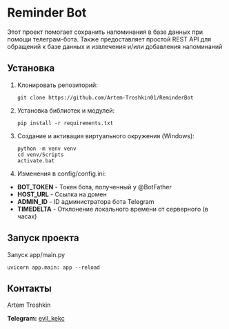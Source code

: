 # Reminder Bot

Этот проект помогает сохранить напоминания в
базе данных при помощи телеграм-бота. Также
предоставляет простой REST API для обращений
к базе данных и извлечения и/или добавления
напоминаний

## Установка

1. Клонировать репозиторий:
    ```shell
    git clone https://github.com/Artem-Troshkin01/ReminderBot

2. Установка библиотек и модулей:
   ```shell
   pip install -r requirements.txt

3. Создание и активация виртуального окружения (Windows):
   ```shell
   python -m venv venv
   cd venv/Scripts
   activate.bat

4. Изменения в config/config.ini:
* **BOT_TOKEN** - Токен бота, полученный у @BotFather
* **HOST_URL** - Ссылка на домен
* **ADMIN_ID** - ID администратора бота Telegram
* **TIMEDELTA** - Отклонение локального времени от серверного (в часах)

## Запуск проекта

Запуск app/main.py 
   ```shell
   uvicorn app.main: app --reload
   ```

## Контакты
Artem Troshkin

**Telegram:** [evil_kekc](https://t.me/evil_kekc)